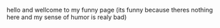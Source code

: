 hello and wellcome to my funny page (its funny because theres nothing here and my sense of humor is realy bad)
